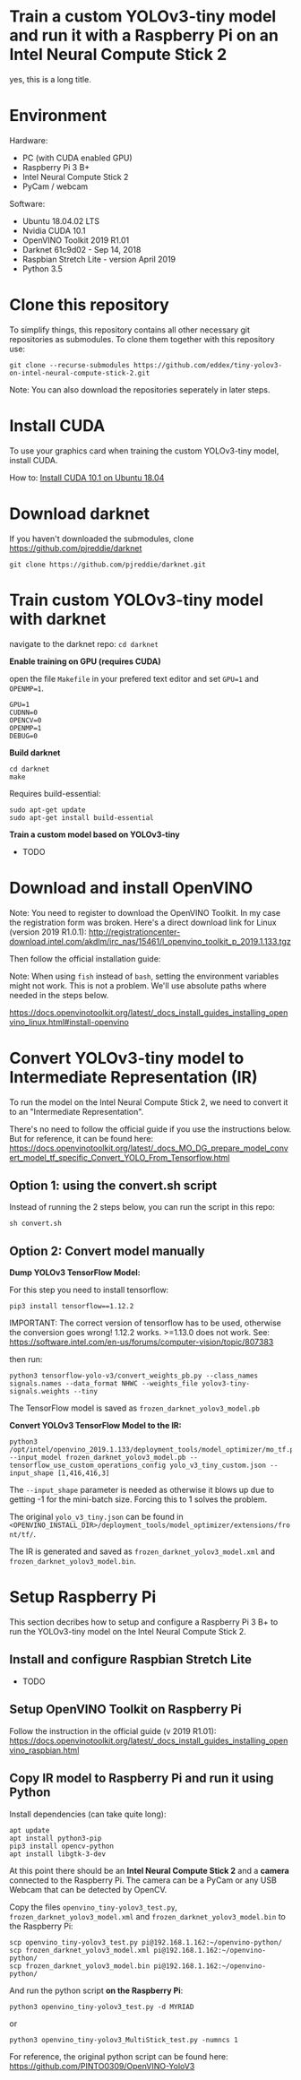 # Train a custom YOLOv3-tiny model and run it with a Raspberry Pi on an Intel Neural Compute Stick 2 
yes, this is a long title.

# Environment
Hardware:
- PC (with CUDA enabled GPU)
- Raspberry Pi 3 B+
- Intel Neural Compute Stick 2
- PyCam / webcam

Software:
- Ubuntu 18.04.02 LTS
- Nvidia CUDA 10.1
- OpenVINO Toolkit 2019 R1.01
- Darknet 61c9d02 - Sep 14, 2018
- Raspbian Stretch Lite - version April 2019
- Python 3.5


# Clone this repository

To simplify things, this repository contains all other necessary git repositories as submodules. To clone them together with this repository use:

```
git clone --recurse-submodules https://github.com/eddex/tiny-yolov3-on-intel-neural-compute-stick-2.git
```

Note: You can also download the repositories seperately in later steps.


# Install CUDA

To use your graphics card when training the custom YOLOv3-tiny model, install CUDA.

How to: 
[Install CUDA 10.1 on Ubuntu 18.04](https://gist.github.com/eddex/707f9cbadfaec9d419a5dfbcc2042611#file-install-cuda-10-1-on-ubuntu-18-04-md)


# Download darknet

If you haven't downloaded the submodules, clone https://github.com/pjreddie/darknet

`git clone https://github.com/pjreddie/darknet.git`


# Train custom YOLOv3-tiny model with darknet

navigate to the darknet repo: `cd darknet`

**Enable training on GPU (requires CUDA)**

open the file `Makefile` in your prefered text editor and set `GPU=1` and `OPENMP=1`.

```
GPU=1
CUDNN=0
OPENCV=0
OPENMP=1
DEBUG=0
```

**Build darknet**

```
cd darknet
make
```

Requires build-essential:
```
sudo apt-get update
sudo apt-get install build-essential
```

**Train a custom model based on YOLOv3-tiny**
- TODO

# Download and install OpenVINO

Note: You need to register to download the OpenVINO Toolkit. In my case the registration form was broken. Here's a direct download link for Linux (version 2019 R1.0.1):
http://registrationcenter-download.intel.com/akdlm/irc_nas/15461/l_openvino_toolkit_p_2019.1.133.tgz

Then follow the official installation guide:

Note: When using `fish` instead of `bash`, setting the environment variables might not work. This is not a problem. We'll use absolute paths where needed in the steps below.

https://docs.openvinotoolkit.org/latest/_docs_install_guides_installing_openvino_linux.html#install-openvino


# Convert YOLOv3-tiny model to Intermediate Representation (IR)

To run the model on the Intel Neural Compute Stick 2, we need to convert it to an "Intermediate Representation".

There's no need to follow the official guide if you use the instructions below. But for reference, it can be found here:
https://docs.openvinotoolkit.org/latest/_docs_MO_DG_prepare_model_convert_model_tf_specific_Convert_YOLO_From_Tensorflow.html

## Option 1: using the convert.sh script

Instead of running the 2 steps below, you can run the script in this repo: 

```
sh convert.sh
```

## Option 2: Convert model manually

**Dump YOLOv3 TensorFlow Model:**

For this step you need to install tensorflow:
```
pip3 install tensorflow==1.12.2
```
IMPORTANT: The correct version of tensorflow has to be used, otherwise the conversion goes wrong! 1.12.2 works. >=1.13.0 does not work.
See: https://software.intel.com/en-us/forums/computer-vision/topic/807383

then run:

```
python3 tensorflow-yolo-v3/convert_weights_pb.py --class_names signals.names --data_format NHWC --weights_file yolov3-tiny-signals.weights --tiny
```

The TensorFlow model is saved as `frozen_darknet_yolov3_model.pb`

**Convert YOLOv3 TensorFlow Model to the IR:**

```
python3 /opt/intel/openvino_2019.1.133/deployment_tools/model_optimizer/mo_tf.py --input_model frozen_darknet_yolov3_model.pb --tensorflow_use_custom_operations_config yolo_v3_tiny_custom.json --input_shape [1,416,416,3]
```
The `--input_shape` parameter is needed as otherwise it blows up due to getting -1 for the mini-batch size. Forcing this to 1 solves the problem.

The original `yolo_v3_tiny.json` can be found in `<OPENVINO_INSTALL_DIR>/deployment_tools/model_optimizer/extensions/front/tf/`.

The IR is generated and saved as `frozen_darknet_yolov3_model.xml` and `frozen_darknet_yolov3_model.bin`.


# Setup Raspberry Pi

This section decribes how to setup and configure a Raspberry Pi 3 B+ to run the YOLOv3-tiny model on the Intel Neural Compute Stick 2.

## Install and configure Raspbian Stretch Lite
- TODO


## Setup OpenVINO Toolkit on Raspberry Pi

Follow the instruction in the official guide (v 2019 R1.01): https://docs.openvinotoolkit.org/latest/_docs_install_guides_installing_openvino_raspbian.html


## Copy IR model to Raspberry Pi and run it using Python

Install dependencies (can take quite long):
```
apt update
apt install python3-pip
pip3 install opencv-python
apt install libgtk-3-dev
```

At this point there should be an **Intel Neural Compute Stick 2** and a **camera** connected to the Raspberry Pi. The camera can be a PyCam or any USB Webcam that can be detected by OpenCV.

Copy the files `openvino_tiny-yolov3_test.py`, `frozen_darknet_yolov3_model.xml` and `frozen_darknet_yolov3_model.bin` to the Raspberry Pi:
```
scp openvino_tiny-yolov3_test.py pi@192.168.1.162:~/openvino-python/
scp frozen_darknet_yolov3_model.xml pi@192.168.1.162:~/openvino-python/
scp frozen_darknet_yolov3_model.bin pi@192.168.1.162:~/openvino-python/
```

And run the python script **on the Raspberry Pi**:
```
python3 openvino_tiny-yolov3_test.py -d MYRIAD
```
or
```
python3 openvino_tiny-yolov3_MultiStick_test.py -numncs 1
```

For reference, the original python script can be found here: https://github.com/PINTO0309/OpenVINO-YoloV3